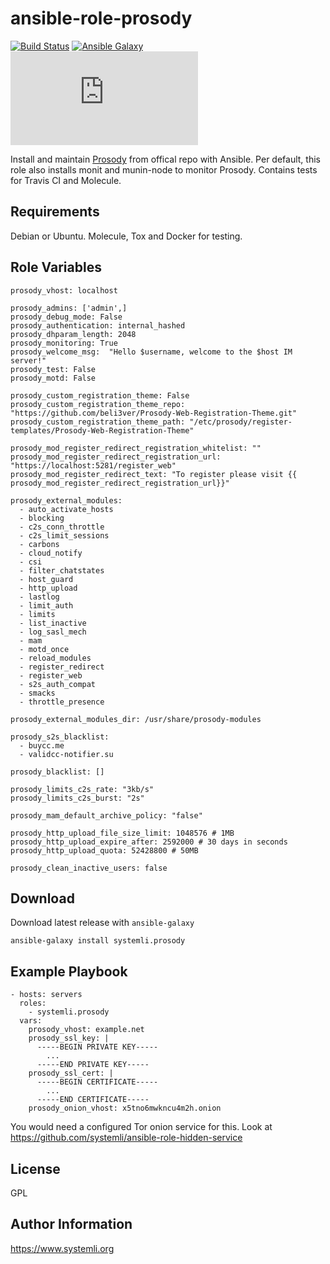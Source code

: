 ansible-role-prosody
=========
[![Build Status](https://travis-ci.org/systemli/ansible-role-prosody.svg?branch=master)](https://travis-ci.org/systemli/ansible-role-prosody) [![Ansible Galaxy](http://img.shields.io/badge/ansible--galaxy-prosody-blue.svg)](https://galaxy.ansible.com/systemli/prosody/) [![xmpp.net score](https://xmpp.net/badge.php?domain=jabber.systemli.org)](https://xmpp.net/result.php?domain=jabber.systemli.org&type=client)


Install and maintain [Prosody](http://prosody.im/) from offical repo with Ansible.
Per default, this role also installs monit and munin-node to monitor Prosody. 
Contains tests for Travis CI and Molecule.

Requirements
------------

Debian or Ubuntu.
Molecule, Tox and Docker for testing.

Role Variables
--------------

```
prosody_vhost: localhost

prosody_admins: ['admin',]
prosody_debug_mode: False
prosody_authentication: internal_hashed
prosody_dhparam_length: 2048
prosody_monitoring: True
prosody_welcome_msg:  "Hello $username, welcome to the $host IM server!"
prosody_test: False
prosody_motd: False

prosody_custom_registration_theme: False
prosody_custom_registration_theme_repo: "https://github.com/beli3ver/Prosody-Web-Registration-Theme.git"
prosody_custom_registration_theme_path: "/etc/prosody/register-templates/Prosody-Web-Registration-Theme"

prosody_mod_register_redirect_registration_whitelist: ""
prosody_mod_register_redirect_registration_url: "https://localhost:5281/register_web"
prosody_mod_register_redirect_text: "To register please visit {{ prosody_mod_register_redirect_registration_url}}"

prosody_external_modules:
  - auto_activate_hosts
  - blocking
  - c2s_conn_throttle
  - c2s_limit_sessions
  - carbons
  - cloud_notify
  - csi
  - filter_chatstates
  - host_guard
  - http_upload
  - lastlog
  - limit_auth
  - limits
  - list_inactive
  - log_sasl_mech
  - mam
  - motd_once
  - reload_modules
  - register_redirect
  - register_web
  - s2s_auth_compat
  - smacks
  - throttle_presence

prosody_external_modules_dir: /usr/share/prosody-modules

prosody_s2s_blacklist:
  - buycc.me
  - validcc-notifier.su

prosody_blacklist: []

prosody_limits_c2s_rate: "3kb/s"
prosody_limits_c2s_burst: "2s"

prosody_mam_default_archive_policy: "false"

prosody_http_upload_file_size_limit: 1048576 # 1MB
prosody_http_upload_expire_after: 2592000 # 30 days in seconds
prosody_http_upload_quota: 52428800 # 50MB

prosody_clean_inactive_users: false
```

Download
--------

Download latest release with `ansible-galaxy`

	ansible-galaxy install systemli.prosody

Example Playbook
----------------

    - hosts: servers
      roles:
        - systemli.prosody
      vars:
        prosody_vhost: example.net
        prosody_ssl_key: |
          -----BEGIN PRIVATE KEY-----
            ...
          -----END PRIVATE KEY-----
        prosody_ssl_cert: |
          -----BEGIN CERTIFICATE-----
            ...
          -----END CERTIFICATE-----
        prosody_onion_vhost: x5tno6mwkncu4m2h.onion


You would need a configured Tor onion service for this.
Look at https://github.com/systemli/ansible-role-hidden-service


License
-------

GPL

Author Information
------------------

https://www.systemli.org
